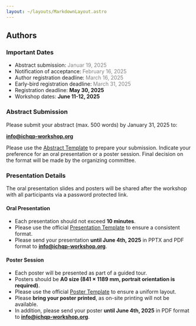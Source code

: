 ```yaml
---
layout: ~/layouts/MarkdownLayout.astro
---
```


## Authors

### Important Dates

- Abstract submission: <span style="color:gray;">Januar 19, 2025</span>
- Notification of acceptance: <span style="color:grey;">February 16, 2025</span>
- Author registration deadline: <span style="color:grey;">March 16, 2025</span>
- Early-bird registration deadline: <span style="color:grey;">March 31, 2025</span>
- Registration deadline: **May 30, 2025**
- Workshop dates: **June 11-12, 2025**

### Abstract Submission

Please submit your abstract (max. 500 words) by January 31, 2025 to:

**info@ichqp-workshop.org**

Please use the [Abstract Template](/documents/abstract-template.docx) to prepare your submission.
Indicate your preference for an oral presentation or a poster session.
Final decision on the format will be made by the organizing committee.

### Presentation Details

The oral presentation slides and posters will be shared after the workshop with all participants via a password protected link.

<!-- To share your work more broadly, we offer you the opportunity to upload your slides or poster to our website without extra cost. -->

#### Oral Presentation

- Each presentation should not exceed **10 minutes**.
- Please use the official [Presentation Template](/documents/presentation-template.pptx) to ensure a consistent format.
- Please send your presentation **until June 4th, 2025** in PPTX and PDF format to **info@ichqp-workshop.org**.

#### Poster Session

- Each poster will be presented as part of a guided tour.
- Posters should be **A0 size (841 × 1189 mm, portrait orientation is required)**.
- Please use the official [Poster Template](/documents/poster-template.pptx) to ensure a uniform layout.
- Please **bring your poster printed**, as on-site printing will not be available.
- In addition, please send your poster **until June 4th, 2025** in PDF format to **info@ichqp-workshop.org**.

